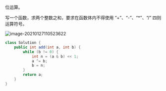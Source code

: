 位运算。

写一个函数，求两个整数之和，要求在函数体内不得使用 “+”、“-”、“*”、“/” 四则运算符号。

![image-20210127110523622](C:\Users\dell\AppData\Roaming\Typora\typora-user-images\image-20210127110523622.png)

```java
class Solution {
    public int add(int a, int b) {
        while (b != 0) {
            int n = (a & b) << 1;
            a ^= b;
            b = n;
        }
        return a;
    }
}
```

